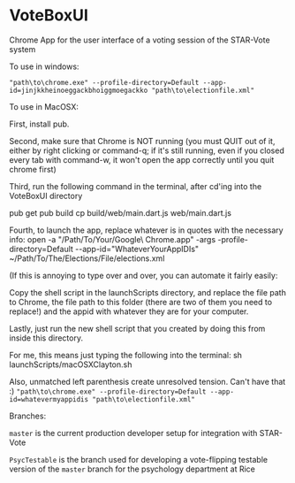 # VoteBoxUI
Chrome App for the user interface of a voting session of the STAR-Vote system

To use in windows:

`"path\to\chrome.exe" --profile-directory=Default --app-id=jinjkkheinoeggackbhoiggmoegackko "path\to\electionfile.xml"`





To use in MacOSX:


First, install pub.

Second,  make sure that Chrome is NOT running (you must QUIT out of it, either by 
right clicking or command-q; if it's still running, even if you closed every tab
with command-w, it won't open the app correctly until you quit chrome first)

Third, run the following command in the terminal, after cd'ing into the VoteBoxUI directory

pub get
pub build
cp build/web/main.dart.js web/main.dart.js

Fourth, to launch the app, replace whatever is in quotes with the necessary info:
open -a "/Path/To/Your/Google\ Chrome.app" -args -profile-directory=Default --app-id="WhateverYourAppIDIs" ~/Path/To/The/Elections/File/elections.xml







(If this is annoying to type over and over, you can automate it fairly easily:

Copy the shell script in the launchScripts directory, and replace the file
path to Chrome, the file path to this folder (there are two of them you need
to replace!) and the appid with whatever they are for your computer.  


Lastly, just run the new shell script that you created by doing this from inside 
this directory.

For me, this means just typing the following into the terminal:
sh launchScripts/macOSXClayton.sh

Also, unmatched left parenthesis create unresolved tension. Can't have that :)
`"path\to\chrome.exe" --profile-directory=Default --app-id=whatevermyappidis "path\to\electionfile.xml"`

Branches:

`master` is the current production developer setup for integration with STAR-Vote

`PsycTestable` is the branch used for developing a vote-flipping testable version of the `master` branch for the psychology department at Rice
